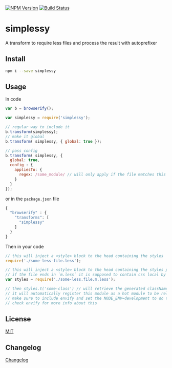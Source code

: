 [![NPM Version](http://img.shields.io/npm/v/simplessy.svg?style=flat)](https://npmjs.org/package/simplessy)
[![Build Status](http://img.shields.io/travis/royriojas/simplessy.svg?style=flat)](https://travis-ci.org/royriojas/simplessy)

# simplessy
A transform to require less files and process the result with autoprefixer

## Install

```bash
npm i --save simplessy
```

## Usage

In code

```javascript
var b = browserify();

var simplessy = require('simplessy');

// regular way to include it
b.transform(simplessy);
// make it global
b.transform( simplessy, { global: true });

// pass config
b.transform( simplessy, {
  global: true,
  config : {
    appliesTo: {
      regex: /some_module/ // will only apply if the file matches this regex
    }
  }
});
```

or in the `package.json` file

```javascript
{
  "browserify" : {
    "transforms": [
      "simplessy"
    ]
  }
}
```

Then in your code

```javascript
// this will inject a <style> block to the head containing the styles
require('./some-less-file.less');

// this will inject a <style> block to the head containing the styles parsed like css-modulesify
// if the file ends in `m.less` it is supposed to contain css local by default
var styles = require('./some-less.file.m.less');

// then styles.t('some-class') // will retrieve the generated className for the provided className
// it will automatically register this module as a hot module to be reloaded by browserify-hmr
// make sure to include envify and set the NODE_ENV=development to do this only in dev mode
// check envify for more info about this
```

## License

[MIT](./LICENSE)

## Changelog

[Changelog](./changelog.md)
